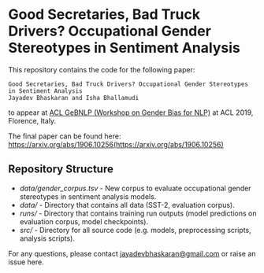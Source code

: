 # Good Secretaries, Bad Truck Drivers? Occupational Gender Stereotypes in Sentiment Analysis
This repository contains the code for the following paper:

```
Good Secretaries, Bad Truck Drivers? Occupational Gender Stereotypes in Sentiment Analysis
Jayadev Bhaskaran and Isha Bhallamudi
```
to appear at [ACL GeBNLP (Workshop on Gender Bias for NLP)](https://genderbiasnlp.talp.cat/) at ACL 2019, Florence, Italy.

The final paper can be found here:
https://arxiv.org/abs/1906.10256(https://arxiv.org/abs/1906.10256)

## Repository Structure
- *data/gender_corpus.tsv* - New corpus to evaluate occupational gender stereotypes in sentiment analysis models. 
- *data/* - Directory that contains all data (SST-2, evaluation corpus).
- *runs/* - Directory that contains training run outputs (model predictions on evaluation corpus, model checkpoints).
- *src/* - Directory for all source code (e.g. models, preprocessing scripts, analysis scripts).

For any questions, please contact jayadevbhaskaran@gmail.com or raise an issue here.
